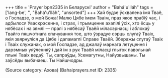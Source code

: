 +++
title = 'Prayer bpn2335 in Беларускі'
author = "Bahá'u'lláh"
tags = ['lang-be', '', "Bahá'u'lláh", "unsorted"]
+++
Хай будзе ўсхвалена імя Тваё, о Госпадзе, о мой Божа! Малю Цябе імем Тваім, праз якое прабіў час, і адбылося Уваскрэсенне, і страх, і трымценне ахапілі ўсіх, хто ёсць у нябёсах і на зямлі — пралі з нябёсаў Тваёй міласэрнасці і аблокаў Твайго пяшчотнага спачування тое, што ўзрадуе сэрцы слугаў Тваіх, якія звярнуліся да Цябе і дапамаглі Справе Тваёй.
Зберажы слугаў Тваіх і Тваіх служанак, о мой Госпадзе, ад джалаў марнага летуцення і дарэмных уяўленняў і дай ім з рук Тваёй міласці глыток павольнай плыні Тваіх ведаў.
Ты, сапраўды, Усемагутны, Найузвышаны. Ты заўсёды выбачаеш. Ты Найшчодры.

(Source category: Ахова)
(Bahaiprayers.net ID: 2335)
